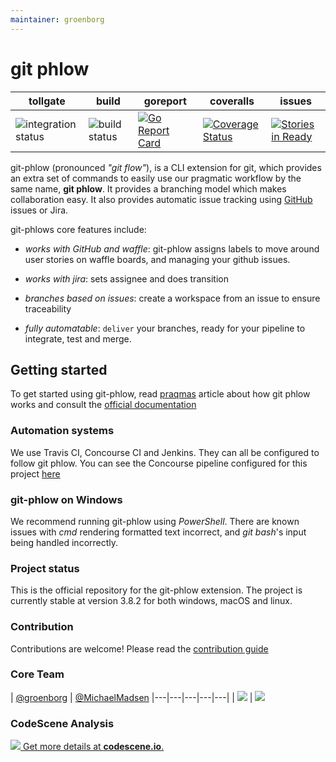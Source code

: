 ```yaml
---
maintainer: groenborg
---
```


# git phlow

| tollgate | build | goreport | coveralls | issues |
| ------------- | --- | ----------------- | ----- | ----- |
| ![integration status](https://concourse.bosh.praqma.cloud/api/v1/teams/main/pipelines/git-phlow/jobs/checkin/badge) | ![build status](https://concourse.bosh.praqma.cloud/api/v1/teams/main/pipelines/git-phlow/jobs/takeoff/badge)  |[![Go Report Card](https://goreportcard.com/badge/github.com/Praqma/git-phlow)](https://goreportcard.com/report/github.com/Praqma/git-phlow) | [![Coverage Status](https://coveralls.io/repos/github/Praqma/git-phlow/badge.svg?branch=master)](https://coveralls.io/github/Praqma/git-phlow?branch=master) | [![Stories in Ready](https://badge.waffle.io/Praqma/git-phlow.svg?label=ready&title=Ready)](http://waffle.io/Praqma/git-phlow) |


git-phlow (pronounced _"git flow"_), is a CLI extension for git, which provides an extra set of commands to easily use our pragmatic workflow by the same name, **git phlow**. It provides a branching model which makes collaboration easy. It also provides automatic issue tracking using [GitHub](https://github.com) issues or Jira.

git-phlows core features include:

- *works with GitHub and waffle*: git-phlow assigns labels to move around user stories on waffle boards, and managing your github issues.

- *works with jira*: sets assignee and does transition

- *branches based on issues*: create a workspace from an issue to ensure traceability

- *fully automatable*: `deliver` your branches, ready for your pipeline to integrate, test and merge.

## Getting started

To get started using git-phlow, read [praqmas](https://www.praqma.com/stories/git-phlow/) article about how git phlow works and consult the [official documentation](/docs/README.md)


### Automation systems
We use Travis CI, Concourse CI and Jenkins. They can all be configured to follow git phlow. You can see the Concourse pipeline configured for this project [here](https://concourse.bosh.praqma.cloud/teams/main/pipelines/git-phlow)

### git-phlow on Windows

We recommend running git-phlow using _PowerShell_.
There are known issues with _cmd_ rendering formatted text incorrect, and _git bash_'s input being handled incorrectly.

### Project status
This is the official repository for the git-phlow extension. The project is currently stable at version 3.8.2 for both windows, macOS and linux. 

### Contribution
Contributions are welcome! Please read the [contribution guide](https://github.com/Praqma/git-phlow/blob/master/CONTRIBUTING.md)


### Core Team
| [@groenborg](https://github.com/groenborg) | [@MichaelMadsen](https://github.com/MichaelMadsen)
|---|---|---|---|---|
| [![](https://avatars1.githubusercontent.com/u/5576954?s=100&v=4)](https://github.com/groenborg) | [![](https://avatars3.githubusercontent.com/u/657289?s=100&v=4)](https://github.com/MichaelMadsen)


### CodeScene Analysis
[![](https://codescene.io/projects/1345/status.svg) Get more details at **codescene.io**.](https://codescene.io/projects/1345/jobs/latest-successful/results)


